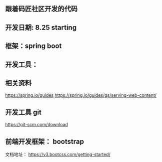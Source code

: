 ## 跟着码匠社区开发的代码

## 开发日期:  8.25 starting

## 框架：spring boot 
## 开发工具：

## 相关资料
https://spring.io/guides
https://spring.io/guides/gs/serving-web-content/

## 开发工具 git
https://git-scm.com/download

## 前端开发框架： bootstrap 
  文档地址： https://v3.bootcss.com/getting-started/
